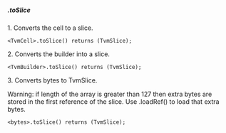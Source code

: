 ##### .toSlice
1\. Converts the cell to a slice.

```
<TvmCell>.toSlice() returns (TvmSlice);
```

2\. Converts the builder into a slice.

```
<TvmBuilder>.toSlice() returns (TvmSlice);
```

3\. Converts bytes to TvmSlice.

Warning: if length of the array is greater than 127
then extra bytes are stored in the first reference of the slice. Use <TvmSlice>.loadRef() to load that extra bytes.

```
<bytes>.toSlice() returns (TvmSlice);
```
